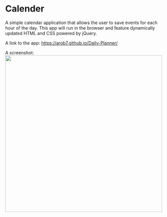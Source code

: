 # Calender
A simple calendar application that allows the user to save events for each hour of the day. 
This app will run in the browser and feature dynamically updated HTML and CSS powered by jQuery.

A link to the app: https://arob7.github.io/Daily-Planner/

A screenshot: <img src="C:\Users\Ari\MSUBC\Daily-Planner\images\screenshot.PNG" width="500">
